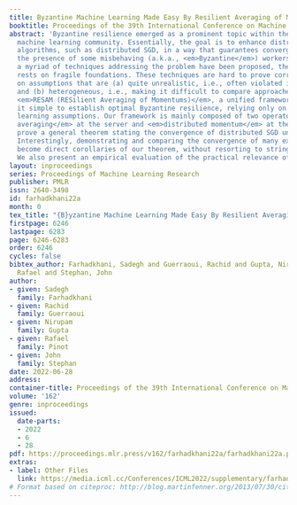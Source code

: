 ```yaml
---
title: Byzantine Machine Learning Made Easy By Resilient Averaging of Momentums
booktitle: Proceedings of the 39th International Conference on Machine Learning
abstract: 'Byzantine resilience emerged as a prominent topic within the distributed
  machine learning community. Essentially, the goal is to enhance distributed optimization
  algorithms, such as distributed SGD, in a way that guarantees convergence despite
  the presence of some misbehaving (a.k.a., <em>Byzantine</em>) workers. Although
  a myriad of techniques addressing the problem have been proposed, the field arguably
  rests on fragile foundations. These techniques are hard to prove correct and rely
  on assumptions that are (a) quite unrealistic, i.e., often violated in practice,
  and (b) heterogeneous, i.e., making it difficult to compare approaches. We present
  <em>RESAM (RESilient Averaging of Momentums)</em>, a unified framework that makes
  it simple to establish optimal Byzantine resilience, relying only on standard machine
  learning assumptions. Our framework is mainly composed of two operators: <em>resilient
  averaging</em> at the server and <em>distributed momentum</em> at the workers. We
  prove a general theorem stating the convergence of distributed SGD under RESAM.
  Interestingly, demonstrating and comparing the convergence of many existing techniques
  become direct corollaries of our theorem, without resorting to stringent assumptions.
  We also present an empirical evaluation of the practical relevance of RESAM.'
layout: inproceedings
series: Proceedings of Machine Learning Research
publisher: PMLR
issn: 2640-3498
id: farhadkhani22a
month: 0
tex_title: "{B}yzantine Machine Learning Made Easy By Resilient Averaging of Momentums"
firstpage: 6246
lastpage: 6283
page: 6246-6283
order: 6246
cycles: false
bibtex_author: Farhadkhani, Sadegh and Guerraoui, Rachid and Gupta, Nirupam and Pinot,
  Rafael and Stephan, John
author:
- given: Sadegh
  family: Farhadkhani
- given: Rachid
  family: Guerraoui
- given: Nirupam
  family: Gupta
- given: Rafael
  family: Pinot
- given: John
  family: Stephan
date: 2022-06-28
address:
container-title: Proceedings of the 39th International Conference on Machine Learning
volume: '162'
genre: inproceedings
issued:
  date-parts:
  - 2022
  - 6
  - 28
pdf: https://proceedings.mlr.press/v162/farhadkhani22a/farhadkhani22a.pdf
extras:
- label: Other Files
  link: https://media.icml.cc/Conferences/ICML2022/supplementary/farhadkhani22a-supp.zip
# Format based on citeproc: http://blog.martinfenner.org/2013/07/30/citeproc-yaml-for-bibliographies/
---
```

